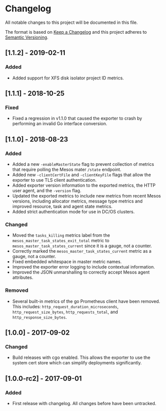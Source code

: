 # Changelog
All notable changes to this project will be documented in this file.

The format is based on [Keep a Changelog](http://keepachangelog.com/en/1.0.0/)
and this project adheres to [Semantic Versioning](http://semver.org/spec/v2.0.0.html).

## [1.1.2] - 2019-02-11
### Added
- Added support for XFS disk isolator project ID metrics.

## [1.1.1] - 2018-10-25
### Fixed
- Fixed a regression in v1.1.0 that caused the exporter to crash
  by performing an invalid Go interface conversion.

## [1.1.0] - 2018-08-23
### Added
- Added a new `-enableMasterState` flag to prevent collection of metrics that
  require polling the Mesos mater `/state` endpoint.
- Added new `-clientCertFile` and `-clientKeyFile` flags that allow the
  exporter to use TLS client authentication.
- Added exporter version information to the exported metrics, the HTTP user
  agent, and the `-version` flag.
- Updated the exported metrics to include new metrics from recent
  Mesos versions, including allocator metrics, message type metrics and
  improved resource, task and agent state metrics.
- Added strict authentication mode for use in DC/OS clusters.

### Changed
- Moved the `tasks_killing` metrics label from the `mesos_master_task_states_exit_total`
  metric to `mesos_master_task_states_current` since it is a gauge, not a counter.
- Correctly marked the `mesos_master_task_states_current` metric as a gauge,
  not a counter.
- Fixed embedded whitespace in master metric names.
- Improved the exporter error logging to include contextual information.
- Improved the JSON unmarshalling to correctly accept Mesos agent attributes.

### Removed
- Several built-in metrics of the go Prometheus client have been removed. This includes:
  `http_request_duration_microseconds`, `http_request_size_bytes`, `http_requests_total`,
  and `http_response_size_bytes`.

## [1.0.0] - 2017-09-02
### Changed
- Build releases with cgo enabled. This allows the exporter to use the system cert store
  which can simplify deployments significantly.

## [1.0.0-rc2] - 2017-09-01
### Added
- First release with changelog. All changes before have been untracked.
